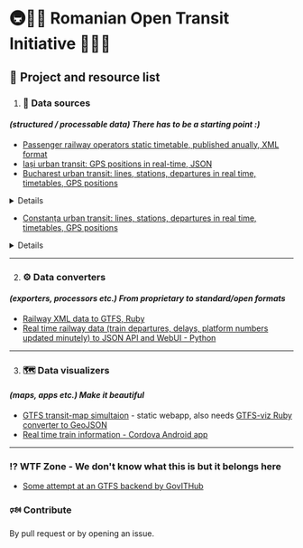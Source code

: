 # 🚇🚞🚌 Romanian Open Transit Initiative 🚋🚈🚡
## 📝 Project and resource list

1. ### 📎 Data sources
####  _(structured / processable data) There has to be a starting point :)_
* [Passenger railway operators static timetable, published anually, XML format](https://data.gov.ro/organization/sc-informatica-feroviara-sa)
* [Iași urban transit: GPS positions in real-time, JSON](https://gps.sctpiasi.ro/json)
* [Bucharest urban transit: lines, stations, departures in real time, timetables, GPS positions](https://info.stbsa.ro/rp/api/lines/)
<details>
  <summary>Details</summary>
  
  ```
  https://info.stbsa.ro/rp/api/lines/
  https://info.stbsa.ro/rp/api/lines/:line_id/
  https://info.stbsa.ro/rp/api/lines/:line_id/direction/:direction_id
  https://info.stbsa.ro/rp/api/lines/:line_id/stops/:stop_id?lang=:lang_code
  https://info.stbsa.ro/rp/api/lines/:line_id/vehicles/:direction_id
  ```
  
  segment_path line shape is to be decoded with https://github.com/jieter/Leaflet.encoded
</details>

  * [Constanța urban transit: lines, stations, departures in real time, timetables, GPS positions](https://info.ctbus.ro/rp/api/lines/)

<details>
  <summary>Details</summary>
  
  ```
  https://info.ctbus.ro/rp/api/lines/
  https://info.ctbus.ro/rp/api/lines/:line_id/
  https://info.ctbus.ro/rp/api/lines/:line_id/direction/:direction_id
  https://info.ctbus.ro/rp/api/lines/:line_id/stops/:stop_id?lang=:lang_code
  https://info.ctbus.ro/rp/api/lines/:line_id/vehicles/:direction_id
  ```
  
  segment_path line shape is to be decoded with https://github.com/jieter/Leaflet.encoded
</details>

---
2. ### ⚙️ Data converters
#### _(exporters, processors etc.) From proprietary to standard/open formats_
* [Railway XML data to GTFS, Ruby](https://github.com/vasile/data.gov.ro-gtfs-exporter)
* [Real time railway data (train departures, delays, platform numbers updated minutely) to JSON API and WebUI - Python](https://github.com/BodoMinea/cfr-iris-scraper)

---
3. ### 🗺️ Data visualizers
#### _(maps, apps etc.) Make it beautiful_
* [GTFS transit-map simultaion](https://github.com/vasile/transit-map) - static webapp, also needs [GTFS-viz Ruby converter to GeoJSON](https://github.com/vasile/GTFS-viz)
* [Real time train information - Cordova Android app](https://github.com/BodoMinea/InfoTren)

---

### ⁉️ WTF Zone - We don't know what this is but it belongs here
* [Some attempt at an GTFS backend by GovITHub](https://github.com/gov-ithub/infotranspub-backend)

### 🕬 Contribute
By pull request or by opening an issue.
